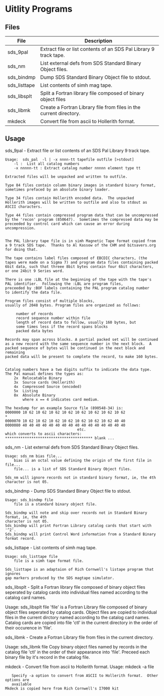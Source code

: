 # Uitlity Programs

## Files
File | Description
--|--
sds_9pal | Extract file or list contents of an SDS Pal Library 9 track tape.
sds_nm | List external defs from SDS Standard Binary Object files.
sds_bindmp | Dump SDS Standard Binary Object file to stdout.
sds_listtape | List contents of simh mag tape.
sds_libsplt | Split a Fortran library file composed of binary object files
sds_libmk | Create a Fortran Library file from files in the current directory.
mkdeck |  Convert file from ascii to Hollerith format.

## Usage
sds_9pal - Extract file or list contents of an SDS Pal Library 9 track tape.

    Usage:  sds_pal  -l | -x nnnn-tt tapefile outfile [>stdout]
        -l :  List all catalog numbers
        -x nnnnn-tt : Extract catalog number nnnnn element type tt

    Extracted files will be unpacked and written to outfile.

    Type 84 files contain column binary images in standard binary format,
    sometimes prefaced by an absolute binary loader.

    Type 34 files contain Hollerith encoded data.  The unpacked
    Hollerith images will be written to outfile and also to stdout as
    ASCII characters.
 
    Type 44 files contain compressed program data that can be uncompressed
    by the 'recon' program (850647).  Sometimes the compressed data may be
    preceeded by control card which can cause an error during uncompression.


    The PAL library tape file is in simh Magnetic Tape format copied from
    a 9 track SDS tape.  Thanks to Al Kassow of the CHM and bitsavers.org
    for doing that.

    The tape contains label files composed of EBCDIC characters, (the
    tapes were made on a Sigma 7) and program data files containing packed
    6bit data, such that threee 8bit bytes contain four 6bit characters,
    or one 24bit 9 Series word.
 
    There is one :LBL file at the beginning of the tape with the tape's
    PAL identifier.  Following the :LBL are program files,
    preceeded by :BOF labels containing the PAL program catalog number
    to identify the data file.

    Program files consist of multiple blocks,
    usually of 2048 bytes. Program files are organized as follows:

         number of records
         record sequence number within file
         length of record data to follow, usually 160 bytes, but
         some times less if the record spans blocks
         packed data bytes

    Records may span across blocks. A partial packed set will be continued
    as a new record with the same sequence number in the next block.  A
    packed sequence of bytes will be continued in the next block and remaining
    packed data will be present to complete the record, to make 160 bytes.
    

    Catalog numbers have a two digits suffix to indicate the data type.
    The Pal manual defines the types as:
        2x  Relocatable Binary
        3x  Source cards (Hollerith)
        4x  Compressed Source (encoded)
        5x  Listing
        8x  Absolute Binary
            where x == 4 indicates card medium.
            
    The hexdump for an example Source file (890548-34) is:
    0000000 10 62 10 62 10 62 10 62 10 62 10 62 10 62 10 62
    *
    0000070 10 62 10 62 10 62 10 62 10 62 10 62 10 62 40 40
    0000080 40 40 40 40 40 40 40 40 40 40 40 40 40 40 40 40
                                     etc.
    which converts to ascii characters:
    **************************************** blank ...


sds_nm - List external defs from SDS Standard Binary Object files.

    Usage: sds_nm bias file...
        bias is an octal value defining the origin of the first file in file...
        file... is a list of SDS Standard Binary Object files.

    Sds_nm will ignore records not in standard binary format, ie, the 4th
    character is not 05.

  
sds_bindmp - Dump SDS Standard Binary Object file to stdout.

    Usage: sds_bindmp file
        file is a standard binary object file.

    Sds_bindmp will note and skip over records not in Standard Binary format, ie, the 4th
    character is not 05.
    Sds_bindmp will print Fortran Library catalog cards that start with '^2'.
    Sds_bindmp will print Control Word information from a Standard Binary format record.



sds_listtape - List contents of simh mag tape.

    Usage: sds_listtape file
        file is a simh tape format file.

    Sds_listtape is an adaptaion of Rich Cornwell's listape program that ignores
    gap markers produced by the SDS magtape simulator.

sds_libsplt - Split a Fortran library file composed of binary object files
   seperated by catalog cards into individual files named
   according to the catalog card names.

   Usage: sds_libsplt  file
        'file' is a Fortran Library file composed of binary object files
   	seperated by catalog cards.  Object files are copied to individual 
        files in the current dirctory named according to the catalog 
	card names.  Catalog cards are copied into file 'ctl' in the current
        directory in the order of their occurence in 'file'.

sds_libmk - Create a Fortran Library file from files in the current directory.

   Usage: sds_libmk file
        Copy binary object files named by records in the catalog file 'ctl' in the
        order of their appearance into 'file'.  Preceed each binary file by it's record 
        in the catalog file.

mkdeck -  Convert file from ascii to Hollerith format.
    Usage: mkdeck -a file
    
       Specify -a option to convert from ASCII to Hollerith format.  Other options are
       available
    Mkdeck is copied here from Rich Cornwell's I7000 kit
